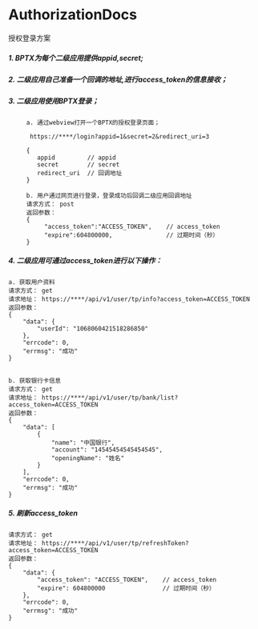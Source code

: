# AuthorizationDocs
授权登录方案

 ##### 1. BPTX为每个二级应用提供appid,secret;

 ##### 2. 二级应用自己准备一个回调的地址,进行access_token的信息接收；

 ##### 3. 二级应用使用BPTX登录；
 
         a. 通过webview打开一个BPTX的授权登录页面；

          https://****/login?appid=1&secret=2&redirect_uri=3

         {
            appid         // appid
            secret        // secret
            redirect_uri  // 回调地址
         }

         b. 用户通过网页进行登录，登录成功后回调二级应用回调地址
         请求方式： post
         返回参数：
         {
              "access_token":"ACCESS_TOKEN",    // access_token
              "expire":604800000,               // 过期时间（秒）
         }

##### 4. 二级应用可通过access_token进行以下操作：
    a. 获取用户资料
    请求方式： get
    请求地址： https://****/api/v1/user/tp/info?access_token=ACCESS_TOKEN
    返回参数：
    {
        "data": {
            "userId": "1068060421518286850"
        },
        "errcode": 0,
        "errmsg": "成功"
    }


    b. 获取银行卡信息
    请求方式： get
    请求地址： https://****/api/v1/user/tp/bank/list?access_token=ACCESS_TOKEN
    返回参数：
    {
        "data": [
            {
                "name": "中国银行",
                "account": "14545454545454545",
                "openingName": "姓名"
            }
        ],
        "errcode": 0,
        "errmsg": "成功"
    }

##### 5. 刷新access_token
    请求方式： get
    请求地址： https://****/api/v1/user/tp/refreshToken?access_token=ACCESS_TOKEN
    返回参数：
    {
        "data": {
            "access_token": "ACCESS_TOKEN",    // access_token
            "expire": 604800000                // 过期时间（秒）
        },
        "errcode": 0,
        "errmsg": "成功"
    }



